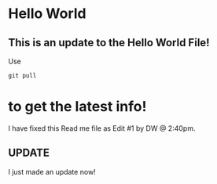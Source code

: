 Hello World
===========

This is an update to the Hello World File!
-----------------------------------------

Use 

    git pull

to get the latest info!
=======

I have fixed this Read me file as Edit #1 by DW @ 2:40pm.

UPDATE
------

I just made an update now!
